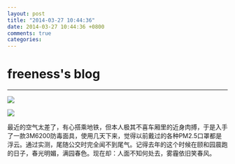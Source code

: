 ```yaml
---
layout: post
title: "2014-03-27 10:44:36"
date: 2014-03-27 10:44:36 +0800
comments: true
categories: 
---
```


# freeness's blog

----------

![](http://okqmqrbgo.bkt.clouddn.com/201403271044361.jpg)

![](http://okqmqrbgo.bkt.clouddn.com/201403271044362.jpg)

>
最近的空气太差了，有心搭乘地铁，但本人极其不喜车厢里的近身肉搏，于是入手了一款3M6200防毒面具，使用几天下来，觉得以前戴过的各种PM2.5口罩都是浮云。通过实测，尾随公交时完全闻不到尾气。记得去年的这个时候在颐和园晨跑的日子，春光明媚，满园春色。现在却：人面不知何处去，雾霾依旧笑春风。